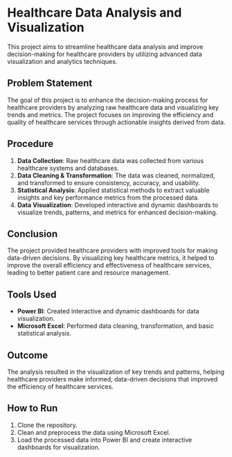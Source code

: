 # Healthcare Data Analysis and Visualization

This project aims to streamline healthcare data analysis and improve decision-making for healthcare providers by utilizing advanced data visualization and analytics techniques.

## Problem Statement
The goal of this project is to enhance the decision-making process for healthcare providers by analyzing raw healthcare data and visualizing key trends and metrics. The project focuses on improving the efficiency and quality of healthcare services through actionable insights derived from data.

## Procedure
1. **Data Collection**: Raw healthcare data was collected from various healthcare systems and databases.
2. **Data Cleaning & Transformation**: The data was cleaned, normalized, and transformed to ensure consistency, accuracy, and usability.
3. **Statistical Analysis**: Applied statistical methods to extract valuable insights and key performance metrics from the processed data.
4. **Data Visualization**: Developed interactive and dynamic dashboards to visualize trends, patterns, and metrics for enhanced decision-making.

## Conclusion
The project provided healthcare providers with improved tools for making data-driven decisions. By visualizing key healthcare metrics, it helped to improve the overall efficiency and effectiveness of healthcare services, leading to better patient care and resource management.

## Tools Used
- **Power BI**: Created interactive and dynamic dashboards for data visualization.
- **Microsoft Excel**: Performed data cleaning, transformation, and basic statistical analysis.

## Outcome
The analysis resulted in the visualization of key trends and patterns, helping healthcare providers make informed, data-driven decisions that improved the efficiency of healthcare services.

## How to Run
1. Clone the repository.
2. Clean and preprocess the data using Microsoft Excel.
3. Load the processed data into Power BI and create interactive dashboards for visualization.
